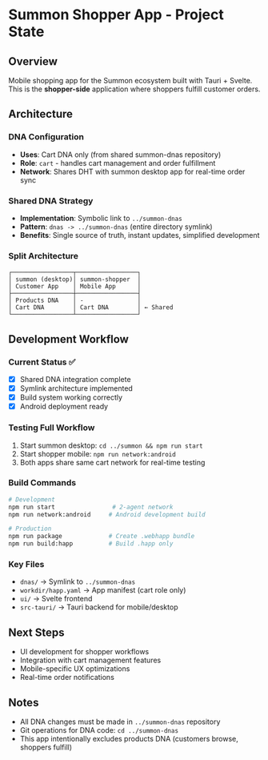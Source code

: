 # Summon Shopper App - Project State

## Overview
Mobile shopping app for the Summon ecosystem built with Tauri + Svelte. This is the **shopper-side** application where shoppers fulfill customer orders.

## Architecture

### DNA Configuration
- **Uses**: Cart DNA only (from shared summon-dnas repository)
- **Role**: `cart` - handles cart management and order fulfillment
- **Network**: Shares DHT with summon desktop app for real-time order sync

### Shared DNA Strategy
- **Implementation**: Symbolic link to `../summon-dnas`
- **Pattern**: `dnas -> ../summon-dnas` (entire directory symlink)
- **Benefits**: Single source of truth, instant updates, simplified development

### Split Architecture
```
┌─────────────────┬─────────────────┐
│ summon (desktop)│ summon-shopper  │
│ Customer App    │ Mobile App      │
├─────────────────┼─────────────────┤
│ Products DNA    │ -               │
│ Cart DNA        │ Cart DNA        │ ← Shared
└─────────────────┴─────────────────┘
```

## Development Workflow

### Current Status ✅
- [x] Shared DNA integration complete
- [x] Symlink architecture implemented
- [x] Build system working correctly
- [x] Android deployment ready

### Testing Full Workflow
1. Start summon desktop: `cd ../summon && npm run start`
2. Start shopper mobile: `npm run network:android`
3. Both apps share same cart network for real-time testing

### Build Commands
```bash
# Development
npm run start                # 2-agent network
npm run network:android     # Android development build

# Production
npm run package             # Create .webhapp bundle
npm run build:happ          # Build .happ only
```

### Key Files
- `dnas/` → Symlink to `../summon-dnas`
- `workdir/happ.yaml` → App manifest (cart role only)
- `ui/` → Svelte frontend
- `src-tauri/` → Tauri backend for mobile/desktop

## Next Steps
- UI development for shopper workflows
- Integration with cart management features
- Mobile-specific UX optimizations
- Real-time order notifications

## Notes
- All DNA changes must be made in `../summon-dnas` repository
- Git operations for DNA code: `cd ../summon-dnas`
- This app intentionally excludes products DNA (customers browse, shoppers fulfill)